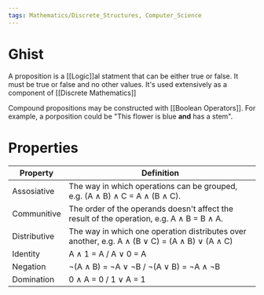 ```yaml
---
tags: Mathematics/Discrete_Structures, Computer_Science
---
```


# Ghist

A proposition is a [[Logic]]al statment that can be either true or false. It must be true or false and no other values. It's used extensively as a component of [[Discrete Mathematics]]

Compound propositions may be constructed with [[Boolean Operators]]. For example, a porposition could be "This flower is blue **and** has a stem".

# Properties

| Property     | Definition                                                                                    |
| ------------ | --------------------------------------------------------------------------------------------- |
| Assosiative  | The way in which operations can be grouped, e.g. (A ∧ B) ∧ C = A ∧ (B ∧ C).                   |
| Communitive  | The order of the operands doesn't affect the result of the operation, e.g. A ∧ B = B ∧ A.     |
| Distributive | The way in which one operation distributes over another, e.g. A ∧ (B ∨ C) = (A ∧ B) ∨ (A ∧ C) |
| Identity     | A ∧ 1 = A / A ∨ 0 = A                                                                         |
| Negation     | ¬(A ∧ B) = ¬A ∨ ¬B / ¬(A ∨ B) = ¬A ∧ ¬B                                                       |
| Domination   | 0 ∧ A = 0 / 1 ∨ A = 1                                                                         |

